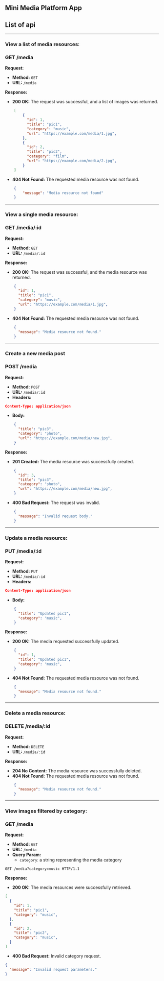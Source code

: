 ## Mini Media Platform App
## List of api
 ---
### View a list of media resources: 
### GET /media

**Request:**

- **Method:** `GET`
- **URL:** `/media`

**Response:** 

- **200 OK:** The request was successful, and a list of images was returned.

```json
    [
        {
          "id": 1,
          "title": "pic1",
          "category": "music",
          "url": "https://example.com/media/1.jpg",
        },
        {
          "id": 2,
          "title": "pic2",
          "category": "film",
          "url": "https://example.com/media/2.jpg",
        }
    ]
```

- **404 Not Found:** The requested media resource was not found.

```json
    {
        "message": "Media resource not found"
    } 
```
 ---
### View a single media resource:
### GET /media/:id

**Request:**

- **Method:** `GET`
- **URL:** `/media/:id`

**Response:**

- **200 OK:** The request was successful, and the media resource was returned.

```json
    {
      "id": 1,
      "title": "pic1",
      "category": "music",
      "url": "https://example.com/media/1.jpg",
    }
``` 
- **404 Not Found:** The requested media resource was not found.
```json
    {
      "message": "Media resource not found."
    }
```
 --- 
### Create a new media post 
### POST /media

**Request:**

- **Method:** `POST`
- **URL:** `/media/:id`
- **Headers:**
```json
Content-Type: application/json
```
- **Body:**
```json
    {
      "title": "pic3",
      "category": "photo",
      "url": "https://example.com/media/new.jpg",
    }
```

**Response:**

- **201 Created:** The media resource was successfully created.
```json
    {
      "id": 3,
      "title": "pic3",
      "category": "photo",
      "url": "https://example.com/media/new.jpg",
    }
```
- **400 Bad Request:** The request was invalid.
```json
    {
      "message": "Invalid request body."
    }
```

 ---
### Update a media resource:
### PUT /media/:id

**Request:**

- **Method:** `PUT`
- **URL:** `/media/:id`
- **Headers:**
```json
Content-Type: application/json
```

- **Body:**

```json
    {
      "title": "Updated pic1",
      "category": "music",
    }
```

**Response:**

- **200 OK:** The media requested successfully updated.

```json
    {
      "id": 1,
      "title": "Updated pic1",
      "category": "music",
    }
```

- **404 Not Found:** The requested media resource was not found.
```json
    {
      "message": "Media resource not found."
    }
```
 ---
### Delete a media resource: 
### DELETE /media/:id

**Request:**

- **Method:** `DELETE`
- **URL:** `/media/:id`

**Response:**
- **204 No Content:** The media resource was successfully deleted.
- **404 Not Found:**  The requested media resource was not found.

```json
    {
      "message": "Media resource not found."
    }
```
 ---
### View images filtered by category:
### GET /media

**Request:**

- **Method:** `GET`
- **URL:** `/media`
- **Query Param:**
  - `category`: a string representing the media category

```
GET /media?category=music HTTP/1.1
```
**Response:**

- **200 OK:** The media resources were successfully retrieved.
```json
[
  {
    "id": 1,
    "title": "pic1",
    "category": "music",
  },
  {
    "id": 2,
    "title": "pic2",
    "category": "music",
  }
]
```

- **400 Bad Request:** Invalid category request.
```json
{
  "message": "Invalid request parameters."
}
```

